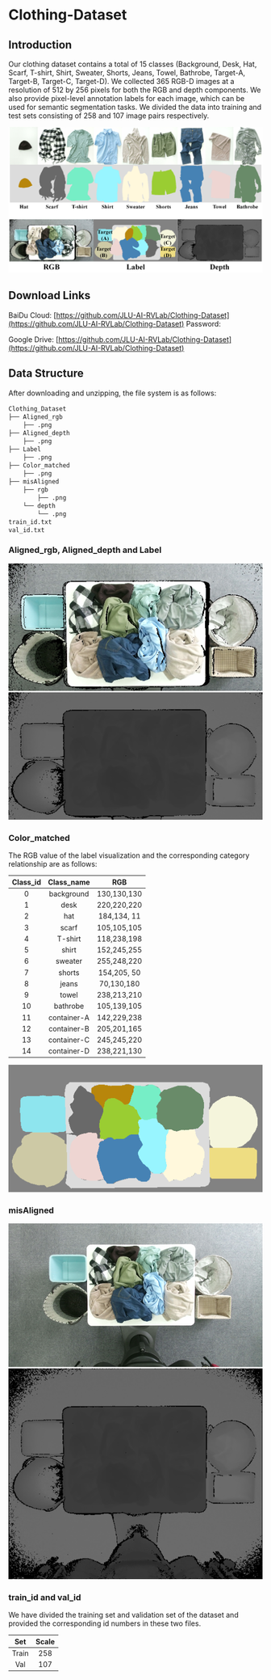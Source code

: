 # Clothing-Dataset

## Introduction

Our clothing dataset contains a total of 15 classes (Background, Desk, Hat, Scarf, T-shirt, Shirt, Sweater, Shorts, Jeans, Towel, Bathrobe, Target-A, Target-B, Target-C, Target-D). We collected 365 RGB-D images at a resolution of 512 by 256 pixels for both the RGB and depth components. We also provide pixel-level annotation labels for each image, which can be used for semantic segmentation tasks. We divided the data into training and test sets consisting of 258 and 107 image pairs respectively.

![block images](https://github.com/JLU-AI-RVLab/Clothing-dataset/blob/main/Images/image1.png)

## Download Links

BaiDu Cloud: [https://github.com/JLU-AI-RVLab/Clothing-Dataset](https://github.com/JLU-AI-RVLab/Clothing-Dataset) Password: <br>

Google Drive: [https://github.com/JLU-AI-RVLab/Clothing-Dataset](https://github.com/JLU-AI-RVLab/Clothing-Dataset)

## Data Structure

After downloading and unzipping, the file system is as follows:

```
Clothing_Dataset
├── Aligned_rgb
    ├── .png
├── Aligned_depth
    ├── .png
├── Label
    ├── .png
├── Color_matched
    ├── .png
├── misAligned
    ├── rgb
        ├── .png
    └── depth
        └── .png
train_id.txt
val_id.txt
```

### Aligned_rgb, Aligned_depth and Label

![block images](https://github.com/JLU-AI-RVLab/Clothing-dataset/blob/main/Images/image2.png) ![block images](https://github.com/JLU-AI-RVLab/Clothing-dataset/blob/main/Images/image3.png)

### Color_matched

The RGB value of the label visualization and the corresponding category relationship are as follows:

| Class_id | Class_name  |     RGB     |
| :------: | :---------: | :---------: |
| 0        | background  | 130,130,130 |
| 1        | desk        | 220,220,220 |
| 2        | hat         | 184,134, 11 |
| 3        | scarf       | 105,105,105 |
| 4        | T-shirt     | 118,238,198 |
| 5        | shirt       | 152,245,255 |
| 6        | sweater     | 255,248,220 |
| 7        | shorts      | 154,205, 50 |
| 8        | jeans       |  70,130,180 |
| 9        | towel       | 238,213,210 |
| 10       | bathrobe    | 105,139,105 |
| 11       | container-A | 142,229,238 |
| 12       | container-B | 205,201,165 |
| 13       | container-C | 245,245,220 |
| 14       | container-D | 238,221,130 |

![block images](https://github.com/JLU-AI-RVLab/Clothing-dataset/blob/main/Images/image4.png)

### misAligned

![block images](https://github.com/JLU-AI-RVLab/Clothing-dataset/blob/main/Images/image5.png) ![block images](https://github.com/JLU-AI-RVLab/Clothing-dataset/blob/main/Images/image6.png)

### train_id and val_id

We have divided the training set and validation set of the dataset and provided the corresponding id numbers in these two files.

|        Set        |  Scale  |
| :---------------: | :-----: |
|       Train       |   258   |
|        Val        |   107   |

